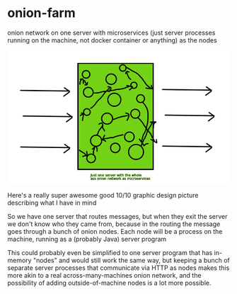 # onion-farm
onion network on one server with microservices (just server processes running on the machine, not docker container or anything) as the nodes

<img src='onion-server.png'/>

Here's a really super awesome good 10/10 graphic design picture describing what I have in mind

So we have one server that routes messages, but when they exit the server we don't know who they came from, because in the routing the message goes through a bunch of onion nodes. Each node will be a process on the machine, running as a (probably Java) server program

This could probably even be simplified to one server program that has in-memory "nodes" and would still work the same way, but keeping a bunch of separate server processes that communicate via HTTP as nodes makes this more akin to a real across-many-machines onion network, and the possibility of adding outside-of-machine nodes is a lot more possible.
